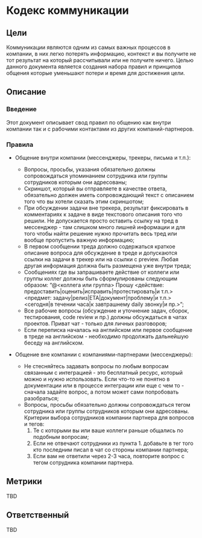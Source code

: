 # Кодекс коммуникации

## Цели

Коммуникации являются одним из самых важных процессов в компании, в них легко потерять информацию, контекст и вы получите не тот результат на который рассчитывали или не получите ничего. Целью данного документа является создания набора правил и принципов общения которые уменьшают потери и время для достижения цели.

## Описание

### Введение

Этот документ описывает свод правил по общению как внутри компании так и с рабочими контактами из других компаний-партнеров.

### Правила

* Общение внутри компании (мессенджеры, трекеры, письма и т.п.):
    - Вопросы, просьбы, указания обязательно должны сопровождаться упоминанием сотрудника или группы сотрудников которым они адресованы;
    - Скриншот, который вы отправляете в качестве ответа, обязательно должен иметь сопровождающий текст с описанием того что вы хотели сказать этим скриншотом;
    - При обсуждении задачи вне трекера, результат фиксировать в комментариях к задаче в виде текстового описания того что решили. Не допускается просто оставить ссылку на тред в мессенджер - там слишком много лишней информации и для того чтобы найти решение нужно прочитать весь тред или вообще пропустить важную информацию;
    - В первом сообщении треда должно содержаться краткое описание вопроса для обсуждение в треде и допускаются ссылки на задачи в трекер или на ссылки с preview. Любая другая информация должна быть размещена уже внутри треда;
    - Сообщениях где вы запрашиваете действие от коллеги или группы коллег должны быть сформулированы следующим образом: “@<коллега или группа> Прошу <действие: предоставить|оценить|исправить|протестировать|и т.п.> <предмет: задачу|релиз|ETA|документ|проблему|и т.п.>  <сегодня|в течении часа|к завтрашнему daily звонку|и пр.>”;
    - Все рабочие вопросы (обсуждение и уточнение задач, сборок, тестирования, code review и пр.) должны обсуждаться в чатах проектов. Приват чат - только для личных разговоров;
    - Если переписка началась на английском или первое сообщение в треде на английском - необходимо продолжать дальнейшую беседу на английском.

* Общение вне компании с компаниями-партнерами (мессенджеры):
    - Не стесняйтесь задавать вопросы по любым вопросам связанным с интеграцией - это бесплатный ресурс, который можно и нужно использовать. Если что-то не понятно в документации или в процессе интеграции или еще с чем то - сначала задайте вопрос, а потом может сами попробовать разобраться;
    - Вопросы, просьбы обязательно должны сопровождаться тегом сотрудника или группы сотрудников которым они адресованы. Критерии выбора сотрудников компании партнера для вопросов и тегов:
        1. Те с которыми вы или ваше коллеги раньше общались по подобным вопросам;
        2. Если не отвечают сотрудники из пункта 1. добавьте в тег того кто последним писал в чат со стороны компании партнера;
        3. Если вам не ответили через 2-3 часа, повторите вопрос с тегом сотрудника компании партнера.

## Метрики

TBD

## Ответственный

TBD

